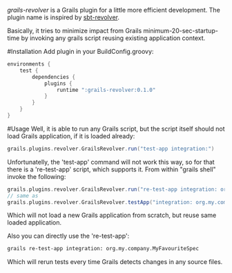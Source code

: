 *grails-revolver* is a Grails plugin for a little more efficient development. The plugin name is inspired by [sbt-revolver](https://github.com/spray/sbt-revolver).

Basically, it tries to minimize impact from Grails minimum-20-sec-startup-time by invoking any grails script reusing existing application context.

#Installation
Add plugin in your BuildConfig.groovy:
```groovy
environments {
    test {
        dependencies {
            plugins {
                runtime ":grails-revolver:0.1.0"
            }
        }
    }
}
```

#Usage
Well, it is able to run any Grails script, but the script itself should not load Grails application, if it is loaded already:
```groovy
grails.plugins.revolver.GrailsRevolver.run("test-app integration:")
```
Unfortunatelly, the 'test-app' command will not work this way, so for that there is a 're-test-app' script, which supports it.
From within "grails shell" invoke the following:
```groovy
grails.plugins.revolver.GrailsRevolver.run("re-test-app integration: org.my.company.MyFavouriteSpec")
// same as
grails.plugins.revolver.GrailsRevolver.testApp("integration: org.my.company.MyFavouriteSpec")
```
Which will not load a new Grails application from scratch, but reuse same loaded application.

Also you can directly use the 're-test-app':
```bash
grails re-test-app integration: org.my.company.MyFavouriteSpec
```
Which will rerun tests every time Grails detects changes in any source files.
